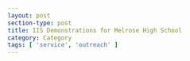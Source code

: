 ```yaml
---
layout: post
section-type: post
title: IIS Demonstrations for Melrose High School
category: Category
tags: [ 'service', 'outreach' ]
---
```


<!-- Place this tag in your head or just before your close body tag. -->
<script type="text/javascript" src="https://apis.google.com/js/plusone.js"></script>

<!-- Place this tag where you want the widget to render. -->
<div class="g-post" data-href="https://plus.google.com/115988942600478124988/posts/VWv79UJEEyc"></div>
